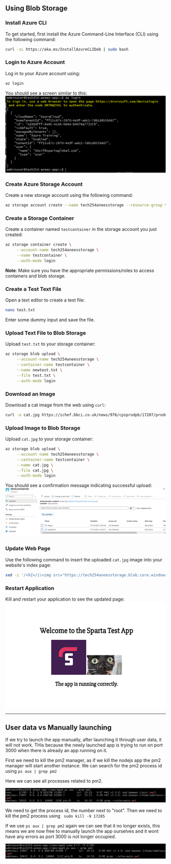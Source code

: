 
## Using Blob Storage

### Install Azure CLI
To get started, first install the Azure Command-Line Interface (CLI) using the following command:
```bash
curl -sL https://aka.ms/InstallAzureCLIDeb | sudo bash
```

### Login to Azure Account
Log in to your Azure account using:
```bash
az login
```
You should see a screen similar to this:
![](logged_in.PNG)

### Create Azure Storage Account
Create a new storage account using the following command:
```bash
az storage account create --name tech254aneesstorage --resource-group tech254 --location uksouth --sku Standard_ZRS
```

### Create a Storage Container
Create a container named `testcontainer` in the storage account you just created:
```bash
az storage container create \
     --account-name tech254aneesstorage \
     --name testcontainer \
     --auth-mode login
```
**Note**: Make sure you have the appropriate permissions/roles to access containers and blob storage.

### Create a Test Text File
Open a text editor to create a test file:
```bash
nano test.txt
```
Enter some dummy input and save the file.

### Upload Text File to Blob Storage
Upload `test.txt` to your storage container:
```bash
az storage blob upload \
     --account-name tech254aneesstorage \
     --container-name testcontainer \
     --name newtest.txt \
     --file test.txt \
     --auth-mode login
```

### Download an Image
Download a cat image from the web using `curl`:
```bash
curl -o cat.jpg https://ichef.bbci.co.uk/news/976/cpsprodpb/17207/production/_131472749_nannymcphee1.jpg
```

### Upload Image to Blob Storage
Upload `cat.jpg` to your storage container:
```bash
az storage blob upload \
     --account-name tech254aneesstorage \
     --container-name testcontainer \
     --name cat.jpg \
     --file cat.jpg \
     --auth-mode login
```
You should see a confirmation message indicating successful upload:
![](blob.PNG)

### Update Web Page
Use the following command to insert the uploaded `cat.jpg` image into your website's index page:
```bash
sed -i '/<h2>/i\<img src="https://tech254aneesstorage.blob.core.windows.net/testcontainer/cat.jpg" />' /home/adminuser/repo/app/views/index.ejs
```

### Restart Application
Kill and restart your application to see the updated page:
![](updated_page.PNG)

---

## User data vs Manually launching

If we try to launch the app manually, after launching it through user data, it will not work. THis because the newly launched app is trying to run on port 3000 when there is already an app running on it.

First we need to kill the pm2 manager, as if we kill the nodejs app the pm2 manager will start another instance. We can search for the pm2 process id using `ps aux | grep pm2`

Here we can see all processes related to pm2.

![](ps_aux.PNG)

We need to get the process id, the number next to "root". Then we need to kill the pm2 process using ` sudo kill -9 17285`

If we use `ps aux | grep pm2` again we can see that it no longer exists, this means we are now free to manually launch the app ourselves and it wont have any errors as port 3000 is not longer occupied.

![](sudo_kill.PNG)